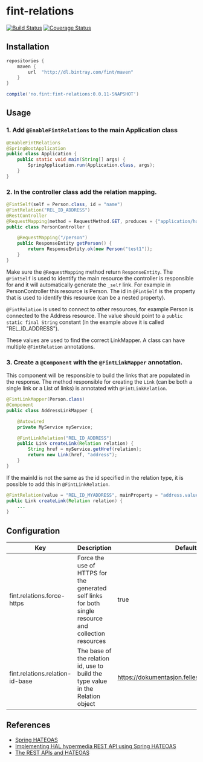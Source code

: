 # fint-relations

[![Build Status](https://travis-ci.org/FINTlibs/fint-relations.svg?branch=master)](https://travis-ci.org/FINTlibs/fint-relations) 
[![Coverage Status](https://coveralls.io/repos/github/FINTlibs/fint-relations/badge.svg?branch=master)](https://coveralls.io/github/FINTlibs/fint-relations?branch=master) 


## Installation

```groovy
repositories {
    maven {
        url  "http://dl.bintray.com/fint/maven" 
    }
}

compile('no.fint:fint-relations:0.0.11-SNAPSHOT')
```

## Usage

### 1. Add `@EnableFintRelations` to the main Application class

```java
@EnableFintRelations
@SpringBootApplication
public class Application {
    public static void main(String[] args) {
        SpringApplication.run(Application.class, args);
    }
}
```

### 2. In the controller class add the relation mapping.

```java
@FintSelf(self = Person.class, id = "name")
@FintRelation("REL_ID_ADDRESS")
@RestController
@RequestMapping(method = RequestMethod.GET, produces = {"application/hal+json"})
public class PersonController {

    @RequestMapping("/person")
    public ResponseEntity getPerson() {
        return ResponseEntity.ok(new Person("test1"));
    }
}
```

Make sure the `@RequestMapping` method return `ResponseEntity`. 
The `@FintSelf` is used to identify the main resource the controller is responsible for and it will automatically generate the `_self` link. 
For example in PersonController this resource is Person. 
The id in `@FintSelf` is the property that is used to identify this resource (can be a nested property). 

`@FintRelation` is used to connect to other resources, for example Person is connected to the Address resource. 
The value should point to a `public static final String` constant (in the example above it is called "REL_ID_ADDRESS"). 

These values are used to find the correct LinkMapper. A class can have multiple `@FintRelation` annotations.  

### 3. Create a `@Component` with the `@FintLinkMapper` annotation.
This component will be responsible to build the links that are populated in the response.
The method responsible for creating the `Link` (can be both a single link or a List of links) is annotated with `@FintLinkRelation`.

```java
@FintLinkMapper(Person.class)
@Component
public class AddressLinkMapper {

    @Autowired
    private MyService myService;

    @FintLinkRelation("REL_ID_ADDRESS")
    public Link createLink(Relation relation) {
        String href = myService.getHref(relation);
        return new Link(href, "address");
    }
}
```

If the mainId is not the same as the id specified in the relation type, it is possible to add this in `@FintLinkRelation`.
```java
@FintRelation(value = "REL_ID_MYADDRESS", mainProperty = "address.value")
public Link createLink(Relation relation) {
    ...
}
```


## Configuration

| Key | Description | Default value |
|-----|-------------|---------------|
| fint.relations.force-https | Force the use of HTTPS for the generated self links for both single resource and collection resources | true |
| fint.relations.relation-id-base | The base of the relation id, use to build the type value in the Relation object | https://dokumentasjon.felleskomponent.no/relasjoner/ |


## References

- [Spring HATEOAS](http://docs.spring.io/spring-hateoas/docs/0.23.0.RELEASE/reference/html/)
- [Implementing HAL hypermedia REST API using Spring HATEOAS](https://opencredo.com/hal-hypermedia-api-spring-hateoas/)
- [The REST APIs and HATEOAS](https://developer.paypal.com/docs/api/hateoas-links/)